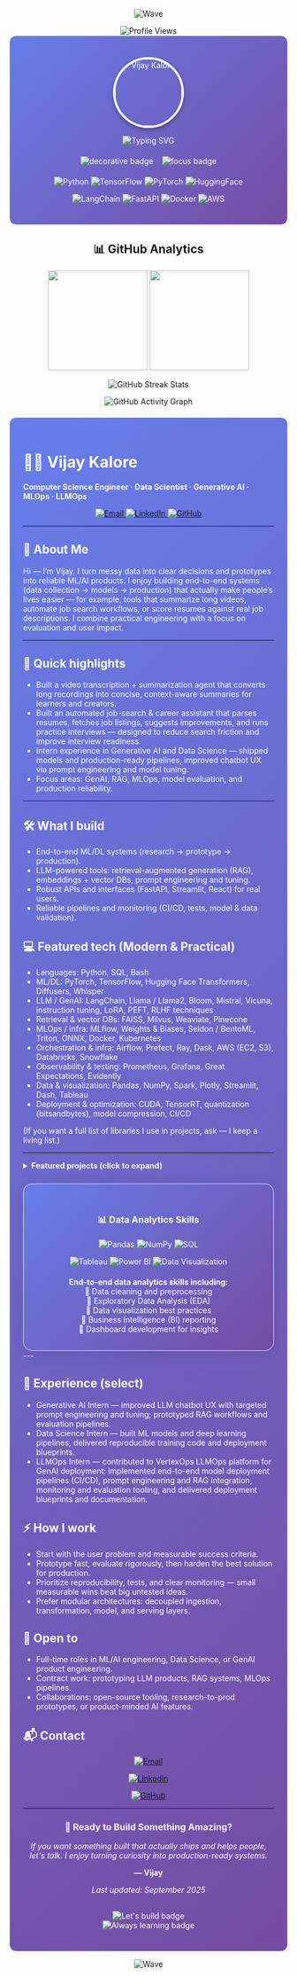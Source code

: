 <!-- README for Vijay Kalore -->
<!-- Visual-enhanced version: original text unchanged; decorations added above/below -->

<div align="center">
  
![Wave](https://capsule-render.vercel.app/api?type=waving&color=gradient&height=100&section=header&text=Welcome%20to%20My%20Profile&fontSize=30&fontColor=ffffff&animation=twinkling)

<!-- Profile Views Counter -->
<img src="https://komarev.com/ghpvc/?username=vijaykalore&label=Profile%20Views&color=0e75b6&style=flat" alt="Profile Views" />

</div>

<div style="border:1px solid #e1e4e8; border-radius:12px; padding:24px; background: linear-gradient(135deg, #667eea 0%, #764ba2 100%); color: white;">

<p align="center">
  <!-- Profile Image -->
  <img src="https://avatars.githubusercontent.com/u/vijaykalore?v=4" width="120" height="120" style="border-radius: 50%; border: 4px solid #fff; box-shadow: 0 4px 8px rgba(0,0,0,0.3);" alt="Vijay Kalore"/>
</p>

<p align="center">
  <!-- Enhanced typing header -->
  <img src="https://readme-typing-svg.demolab.com?font=Fira+Code&size=24&pause=1000&color=FFFFFF&background=00000000&center=true&width=820&lines=👋+Hi,+I'm+Vijay+Kalore;Computer+Science+Engineer+🚀;Data+Scientist+📊+%7C+Generative+AI+🤖;MLOps+Engineer+⚙️+%7C+Building+the+Future" alt="Typing SVG"/>
</p>

<p align="center">
  <!-- Decorative divider with gradient -->
  <img src="https://img.shields.io/badge/🚀%20Building%20with-clarity%20%26%20impact-FF6B6B?style=for-the-badge&logo=rocket&logoColor=white" alt="decorative badge" style="margin:6px"/>
  <img src="https://img.shields.io/badge/🎯%20Focus-AI%20%7C%20ML%20%7C%20Data-4ECDC4?style=for-the-badge&logo=target&logoColor=white" alt="focus badge" style="margin:6px"/>
</p>

<!-- Tech Stack with enhanced styling -->
<p align="center">
  <img alt="Python" src="https://img.shields.io/badge/Python-3776AB?style=for-the-badge&logo=python&logoColor=white" />
  <img alt="TensorFlow" src="https://img.shields.io/badge/TensorFlow-FF6F00?style=for-the-badge&logo=tensorflow&logoColor=white" />
  <img alt="PyTorch" src="https://img.shields.io/badge/PyTorch-EE4C2C?style=for-the-badge&logo=pytorch&logoColor=white" />
  <img alt="HuggingFace" src="https://img.shields.io/badge/🤗%20HuggingFace-FEEA9F?style=for-the-badge&logo=huggingface&logoColor=black" />
</p>

<p align="center">
  <img alt="LangChain" src="https://img.shields.io/badge/🦜%20LangChain-2B6EEA?style=for-the-badge&logo=langchain&logoColor=white" />
  <img alt="FastAPI" src="https://img.shields.io/badge/FastAPI-005571?style=for-the-badge&logo=fastapi&logoColor=white" />
  <img alt="Docker" src="https://img.shields.io/badge/Docker-2496ED?style=for-the-badge&logo=docker&logoColor=white" />
  <img alt="AWS" src="https://img.shields.io/badge/AWS-FF9900?style=for-the-badge&logo=amazonaws&logoColor=white" />
</p>

</div>

<!-- GitHub Stats Section -->
<div align="center" style="margin: 20px 0;">
  
<h2>📊 GitHub Analytics</h2>

<p align="center">
  <img height="180em" src="https://github-readme-stats.vercel.app/api?username=vijaykalore&show_icons=true&theme=gradient&include_all_commits=true&count_private=true&hide_border=true&bg_color=0d1117&title_color=58a6ff&icon_color=1f6feb&text_color=c9d1d9"/>
  <img height="180em" src="https://github-readme-stats.vercel.app/api/top-langs/?username=vijaykalore&layout=compact&theme=gradient&hide_border=true&bg_color=0d1117&title_color=58a6ff&text_color=c9d1d9"/>
</p>

<p align="center">
  <img src="https://github-readme-streak-stats.herokuapp.com/?user=vijaykalore&theme=dark&hide_border=true&background=0d1117&stroke=58a6ff&ring=58a6ff&fire=ff6b6b&currStreakNum=c9d1d9&sideNums=c9d1d9&currStreakLabel=58a6ff&sideLabels=c9d1d9&dates=8b949e" alt="GitHub Streak Stats"/>
</p>

<p align="center">
  <img src="https://github-readme-activity-graph.vercel.app/graph?username=vijaykalore&theme=github-compact&hide_border=true&bg_color=0d1117&color=58a6ff&line=58a6ff&point=ff6b6b" alt="GitHub Activity Graph"/>
</p>

</div>

<!-- Back to styled content container -->
<div style="border:1px solid #e1e4e8; border-radius:12px; padding:24px; background: linear-gradient(135deg, #667eea 0%, #764ba2 100%); color: white; margin-top: 20px;">

# 👨‍💻 Vijay Kalore
**Computer Science Engineer · Data Scientist · Generative AI · MLOps · LLMOps**

<p align="center">
  <a href="mailto:vijaykalore.ds@gmail.com">
    <img src="https://img.shields.io/badge/📧%20Email-vijaykalore.ds@gmail.com-D14836?style=for-the-badge&logo=gmail&logoColor=white" alt="Email"/>
  </a>
  <a href="https://www.linkedin.com/in/vijaykalore">
    <img src="https://img.shields.io/badge/LinkedIn-Connect-0077B5?style=for-the-badge&logo=linkedin&logoColor=white" alt="LinkedIn"/>
  </a>
  <a href="https://github.com/vijaykalore">
    <img src="https://img.shields.io/badge/GitHub-Follow-100000?style=for-the-badge&logo=github&logoColor=white" alt="GitHub"/>
  </a>
</p>

---

## 🚀 About Me
Hi — I’m Vijay. I turn messy data into clear decisions and prototypes into reliable ML/AI products. I enjoy building end-to-end systems (data collection → models → production) that actually make people’s lives easier — for example, tools that summarize long videos, automate job search workflows, or score resumes against real job descriptions. I combine practical engineering with a focus on evaluation and user impact.

---

## 🎯 Quick highlights
- Built a video transcription + summarization agent that converts long recordings into concise, context-aware summaries for learners and creators.
- Built an automated job-search & career assistant that parses resumes, fetches job listings, suggests improvements, and runs practice interviews — designed to reduce search friction and improve interview readiness.
- Intern experience in Generative AI and Data Science — shipped models and production-ready pipelines, improved chatbot UX via prompt engineering and model tuning.
- Focus areas: GenAI, RAG, MLOps, model evaluation, and production reliability.

---

## 🛠️ What I build
- End-to-end ML/DL systems (research → prototype → production).
- LLM-powered tools: retrieval-augmented generation (RAG), embeddings + vector DBs, prompt engineering and tuning.
- Robust APIs and interfaces (FastAPI, Streamlit, React) for real users.
- Reliable pipelines and monitoring (CI/CD, tests, model & data validation).

## 💻 Featured tech (Modern & Practical)
- Languages: Python, SQL, Bash
- ML/DL: PyTorch, TensorFlow, Hugging Face Transformers, Diffusers, Whisper
- LLM / GenAI: LangChain, Llama / Llama2, Bloom, Mistral, Vicuna, instruction tuning, LoRA, PEFT, RLHF techniques
- Retrieval & vector DBs: FAISS, Milvus, Weaviate, Pinecone
- MLOps / infra: MLflow, Weights & Biases, Seldon / BentoML, Triton, ONNX, Docker, Kubernetes
- Orchestration & infra: Airflow, Prefect, Ray, Dask, AWS (EC2, S3), Databricks, Snowflake
- Observability & testing: Prometheus, Grafana, Great Expectations, Evidently
- Data & visualization: Pandas, NumPy, Spark, Plotly, Streamlit, Dash, Tableau
- Deployment & optimization: CUDA, TensorRT, quantization (bitsandbytes), model compression, CI/CD

(If you want a full list of libraries I use in projects, ask — I keep a living list.)

---

<details>
<summary><strong>Featured projects (click to expand)</strong></summary>

AI-agent — Transcribe & Summarize Videos
- What: End-to-end agent that transcribes long videos (Whisper) and generates short, context-aware summaries and chaptering.
- Why: Faster content consumption, better accessibility and searchable clips for learners and creators.
- Tech: Whisper, Hugging Face Transformers, LangChain, FastAPI, Streamlit, FFmpeg, Docker.
- Result: Prototype for reducing time-to-insight for long-form content — easy to deploy as a lightweight service.

Automated Job Search & Career Assistant
- What: Agent that parses resumes, scrapes or calls job portals, ranks jobs by fit, suggests targeted resume edits, and runs mock interview prompts.
- Why: Saves time and improves candidate preparedness with concrete action items.
- Tech: Python, BeautifulSoup/Requests, job APIs, NLP embeddings, Transformers, simple web UI.
- Result: A workflow that automates repetitive job-search tasks and surfaces high-impact resume changes.

LLMOps Playground (experimental)
- What: Small platform for experimenting with RAG patterns, vector stores, prompt templates, and deployment monitoring.
- Why: Fast iteration on prompt strategies, retrieval layers, and performance metrics before productionizing.
- Tech: FastAPI, FAISS/Milvus, Docker, W&B / Prometheus for metrics.

And many more

Open-source toolkit — Resume Analyzer (idea → prototype)
- What: Pipeline that scores resumes vs job descriptions and provides explainable edits and examples.
- Why: Reusable, practical tool for applicants and small recruiters.
- Tech: NLP embeddings, cosine-similarity, attention to explainability and UX.

More projects & demos
- Tiny apps: demo dashboards, model cards, and evaluation notebooks.
- Automations: scheduled ETL, daily data pulls, simple monitoring jobs.
- Research protos: prompt engineering experiments, low-cost fine-tuning, small-scale RLHF sketches.

</details>

<!-- Enhanced Data Analytics Skills Section -->
<div style="border:1px solid #e1e4e8; border-radius:16px; padding:30px; background: linear-gradient(135deg, #667eea 0%, #764ba2 100%); margin-top: 24px; box-shadow: 0 8px 32px rgba(0,0,0,0.1);">
  <h3 align="center" style="color: white; margin-bottom: 20px;">📊 Data Analytics Skills</h3>
  <p align="center">
    <img alt="Pandas" src="https://img.shields.io/badge/Pandas-150458?style=for-the-badge&logo=pandas&logoColor=white" />
    <img alt="NumPy" src="https://img.shields.io/badge/NumPy-013243?style=for-the-badge&logo=numpy&logoColor=white" />
    <img alt="SQL" src="https://img.shields.io/badge/SQL-4479A1?style=for-the-badge&logo=sqlite&logoColor=white" />
  </p>
  <p align="center">
    <img alt="Tableau" src="https://img.shields.io/badge/Tableau-E97627?style=for-the-badge&logo=tableau&logoColor=white" />
    <img alt="Power BI" src="https://img.shields.io/badge/Power%20BI-F2C94C?style=for-the-badge&logo=powerbi&logoColor=white" />
    <img alt="Data Visualization" src="https://img.shields.io/badge/Data%20Visualization-00BFFF?style=for-the-badge&logo=chart-bar&logoColor=white" />
  </p>
  
  <div align="center" style="color: white; margin-top: 20px;">
    <strong>End-to-end data analytics skills including:</strong><br/>
    🔹 Data cleaning and preprocessing<br/>
    🔹 Exploratory Data Analysis (EDA)<br/>
    🔹 Data visualization best practices<br/>
    🔹 Business Intelligence (BI) reporting<br/>
    🔹 Dashboard development for insights
  </div>
</div>
---

## 💼 Experience (select)
- Generative AI Intern — improved LLM chatbot UX with targeted prompt engineering and tuning; prototyped RAG workflows and evaluation pipelines.
- Data Science Intern — built ML models and deep learning pipelines, delivered reproducible training code and deployment blueprints.
- LLMOps Intern — contributed to VertexOps LLMOps platform for GenAI deployment: implemented end-to-end model deployment pipelines (CI/CD), prompt engineering and RAG integration, monitoring and evaluation tooling, and delivered deployment blueprints and documentation.

## ⚡ How I work
- Start with the user problem and measurable success criteria.
- Prototype fast, evaluate rigorously, then harden the best solution for production.
- Prioritize reproducibility, tests, and clear monitoring — small measurable wins beat big untested ideas.
- Prefer modular architectures: decoupled ingestion, transformation, model, and serving layers.

## 🤝 Open to
- Full-time roles in ML/AI engineering, Data Science, or GenAI product engineering.
- Contract work: prototyping LLM products, RAG systems, MLOps pipelines.
- Collaborations: open-source tooling, research-to-prod prototypes, or product-minded AI features.

## 📬 Contact

<div align="center">
  <p>
    <a href="mailto:vijaykalore.ds@gmail.com">
      <img src="https://img.shields.io/badge/📧%20Email-vijaykalore.ds@gmail.com-D14836?style=for-the-badge&logo=gmail&logoColor=white" alt="Email"/>
    </a>
  </p>
  <p>
    <a href="https://www.linkedin.com/in/vijaykalore">
      <img src="https://img.shields.io/badge/LinkedIn-Connect%20with%20me-0077B5?style=for-the-badge&logo=linkedin&logoColor=white" alt="LinkedIn"/>
    </a>
  </p>
  <p>
    <a href="https://github.com/vijaykalore">
      <img src="https://img.shields.io/badge/GitHub-Follow%20me-100000?style=for-the-badge&logo=github&logoColor=white" alt="GitHub"/>
    </a>
  </p>
</div>

---

<div align="center">
  <h3>🚀 Ready to Build Something Amazing?</h3>
  <p><em>If you want something built that actually ships and helps people, let's talk. I enjoy turning curiosity into production-ready systems.</em></p>
  
  <p><strong>— Vijay</strong></p>
  
  <p><em>Last updated: September 2025</em></p>
</div>

<p align="center" style="margin-top:30px;">
  <!-- Enhanced CTA badges -->
  <img src="https://img.shields.io/badge/🚀%20Let's%20Build-Ready%20when%20you%20are-8A2BE2?style=for-the-badge&logo=rocket&logoColor=white" alt="Let's build badge" />
  <br/>
  <img src="https://img.shields.io/badge/💡%20Always%20Learning-Always%20Building-FF6B6B?style=for-the-badge&logo=lightbulb&logoColor=white" alt="Always learning badge" />
</p>

</div>

<!-- Footer Wave -->
<div align="center">
  
![Wave](https://capsule-render.vercel.app/api?type=waving&color=gradient&height=100&section=footer&text=Thanks%20for%20visiting!&fontSize=24&fontColor=ffffff&animation=fadeIn)

</div>
